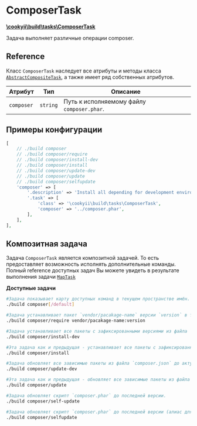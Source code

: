 ComposerTask
============

[**\cookyii\build\tasks\ComposerTask**](https://github.com/cookyii/build/blob/master/tasks/ComposerTask.php)

Задача выполняет различные операции composer.

Reference
---------

Класс `ComposerTask` наследует все атрибуты и методы класса [`AbstractCompositeTask`][], а также имеет ряд собственных атрибутов.

| Атрибут | Тип | Описание | 
| ------- | --- | -------- |
| `composer` | `string` | Путь к исполняемому файлу `composer.phar`. |

Примеры конфигурации
--------------------
```php
[
    // ./build composer
    // ./build composer/require
    // ./build composer/install-dev
    // ./build composer/install
    // ./build composer/update-dev
    // ./build composer/update
    // ./build composer/selfupdate
    'composer' => [
        '.description' => 'Install all depending for development environment (with `require-dev`)',
        '.task' => [
            'class' => '\cookyii\build\tasks\ComposerTask',
            'composer' => '../composer.phar',
        ],
    ],
],
```

Композитная задача
------------------

Задача `ComposerTask` является композитной задачей. То есть предоставляет возможность исполнять дополнительные команды.
Полный reference доступных задач Вы можете увидеть в результате выполнения задачи [`MapTask`][]

**Доступные задачи**

```bash
#Задача показывает карту доступных команд в текущем пространстве имён.
./build composer[/default]

#Задача устанавливает пакет `vendor/pacakage-name` версии `version` в текущем приложении.
./build composer/require vendor/pacakage-name:version

#Задача устанавливает все пакеты с зафиксированными версиями из файла `composer.lock`. Если файла нет, все зависимости будут установлены через компанду `composer/update-dev`.
./build composer/install-dev

#Эта задача как и предыдущая - устанавливает все пакеты с зафиксированными версиями из файла `composer.lock`, но при этом игнорирует блок `require-dev` (для продакшена). Если файла нет, все зависимости будут установлены через компанду `composer/update`.
./build composer/install

#Задача обновляет все зависимые пакеты из файла `composer.json` до актуальных версий.
./build composer/update-dev

#Эта задача как и предыдущая - обновляет все зависимые пакеты из файла `composer.json` до актуальных версий, но при этом игнорирует блок `require-dev` (для продакшена).
./build composer/update

#Задача обновляет скрипт `composer.phar` до последней версии.
./build composer/self-update

#Задача обновляет скрипт `composer.phar` до последней версии (алиас для команды `composer/self-update`).
./build composer/selfupdate
```

[`AbstractCompositeTask`]: 03-reference-abstract-composite-task.md
[`MapTask`]: 03-reference-task-map.md
